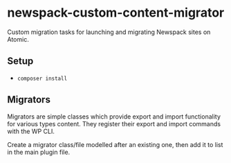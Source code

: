# newspack-custom-content-migrator
Custom migration tasks for launching and migrating Newspack sites on Atomic.

## Setup

- `composer install`

## Migrators

Migrators are simple classes which provide export and import functionality for various types content. They register their export and import commands with the WP CLI.

Create a migrator class/file modelled after an existing one, then add it to list in the main plugin file.
